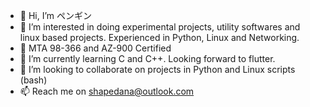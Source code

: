 - 👋 Hi, I’m ペンギン
- 👀 I’m interested in doing experimental projects, utility softwares and linux based projects. Experienced in Python, Linux and Networking.
- 🚀 MTA 98-366 and AZ-900 Certified
- 🌱 I’m currently learning C and C++. Looking forward to flutter. 
- 💞️ I’m looking to collaborate on projects in Python and Linux scripts (bash)
- 📫 Reach me on shapedana@outlook.com

<!---
flamboyantpenguin/flamboyantpenguin is a ✨ special ✨ repository because its `README.md` (this file) appears on your GitHub profile.
You can click the Preview link to take a look at your changes.
--->
